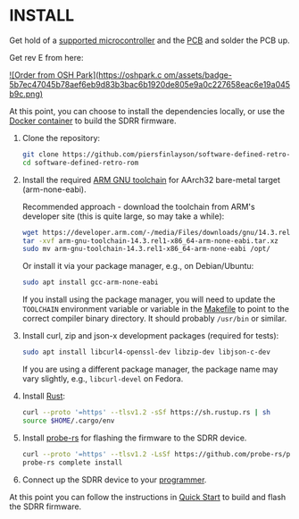 # INSTALL

Get hold of a [supported microcontroller](README.md#supported-stm32-microcontrollers) and the [PCB](sdrr-pcb) and solder the PCB up.

Get rev E from here:

[![Order from OSH Park](https://oshpark.c   om/assets/badge-5b7ec47045b78aef6eb9d83b3bac6b1920de805e9a0c227658eac6e19a045b9c.png)](https://oshpark.com/shared_projects/9TJoAirm)

At this point, you can choose to install the dependencies locally, or use the [Docker container](ci/docker/README.md) to build the SDRR firmware.

1. Clone the repository:

    ```bash
    git clone https://github.com/piersfinlayson/software-defined-retro-rom.git
    cd software-defined-retro-rom
    ```

2. Install the required [ARM GNU toolchain](https://developer.arm.com/downloads/-/arm-gnu-toolchain-downloads) for AArch32 bare-metal target (arm-none-eabi).

    Recommended approach - download the toolchain from ARM's developer site (this is quite large, so may take a while):

    ```bash
    wget https://developer.arm.com/-/media/Files/downloads/gnu/14.3.rel1/binrel/arm-gnu-toolchain-14.3.rel1-x86_64-arm-none-eabi.tar.xz
    tar -xvf arm-gnu-toolchain-14.3.rel1-x86_64-arm-none-eabi.tar.xz
    sudo mv arm-gnu-toolchain-14.3.rel1-x86_64-arm-none-eabi /opt/
    ```

    Or install it via your package manager, e.g., on Debian/Ubuntu:

    ```bash
    sudo apt install gcc-arm-none-eabi
    ```

    If you install using the package manager, you will need to update the `TOOLCHAIN` environment variable or variable in the [Makefile](sdrr/Makefile) to point to the correct compiler binary directory.  It should probably `/usr/bin` or similar.

3. Install curl, zip and json-x development packages (required for tests):

    ```bash
    sudo apt install libcurl4-openssl-dev libzip-dev libjson-c-dev
    ```

    If you are using a different package manager, the package name may vary slightly, e.g., `libcurl-devel` on Fedora.

4. Install [Rust](https://www.rust-lang.org/tools/install):

    ```bash
    curl --proto '=https' --tlsv1.2 -sSf https://sh.rustup.rs | sh
    source $HOME/.cargo/env
    ```

5. Install [probe-rs](https://probe.rs/) for flashing the firmware to the SDRR device.

    ```bash
    curl --proto '=https' --tlsv1.2 -LsSf https://github.com/probe-rs/probe-rs/releases/latest/download/probe-rs-tools-installer.sh | sh
    probe-rs complete install
    ```

6. Connect up the SDRR device to your [programmer](README.md#programmer).

At this point you can follow the instructions in [Quick Start](README.md#quick-start) to build and flash the SDRR firmware.
